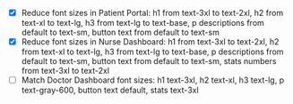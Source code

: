 - [x] Reduce font sizes in Patient Portal: h1 from text-3xl to text-2xl, h2 from text-xl to text-lg, h3 from text-lg to text-base, p descriptions from default to text-sm, button text from default to text-sm
- [x] Reduce font sizes in Nurse Dashboard: h1 from text-3xl to text-2xl, h2 from text-xl to text-lg, h3 from text-lg to text-base, p descriptions from default to text-sm, button text from default to text-sm, stats numbers from text-3xl to text-2xl
- [ ] Match Doctor Dashboard font sizes: h1 text-3xl, h2 text-xl, h3 text-lg, p text-gray-600, button text default, stats text-3xl
